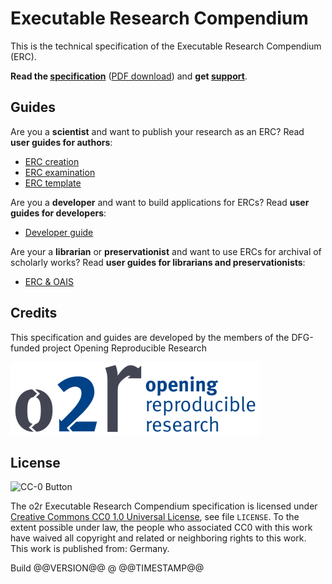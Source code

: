 # Executable Research Compendium

This is the technical specification of the Executable Research Compendium (ERC).

**Read the [specification](spec/index.md)** ([PDF download](@@PDF_FILE@@)) and **get [support](support.md)**.

## Guides

Are you a **scientist** and want to publish your research as an ERC? Read **user guides for authors**:

- [ERC creation](user-guide/creation.md)
- [ERC examination](user-guide/examination.md)
- [ERC template](user-guide/template.md)

Are you a **developer** and want to build applications for ERCs? Read **user guides for developers**:

- [Developer guide](dev-guide/index.md)

Are your a **librarian** or **preservationist** and want to use ERCs for archival of scholarly works? Read **user guides for librarians and preservationists**:

- [ERC & OAIS](user-guide/oais.md)

## Credits

This specification and guides are developed by the members of the DFG-funded project Opening Reproducible Research

[![Opening Reproducible Research](./o2r-logo.png)](http://o2r.info)

## License

![CC-0 Button](https://licensebuttons.net/p/zero/1.0/88x31.png)

The o2r Executable Research Compendium specification is licensed under [Creative Commons CC0 1.0 Universal License](https://creativecommons.org/publicdomain/zero/1.0/), see file `LICENSE`.
To the extent possible under law, the people who associated CC0 with this work have waived all copyright and related or neighboring rights to this work.
This work is published from: Germany.

<div class="buildinfo">Build @@VERSION@@ @ @@TIMESTAMP@@</div>
